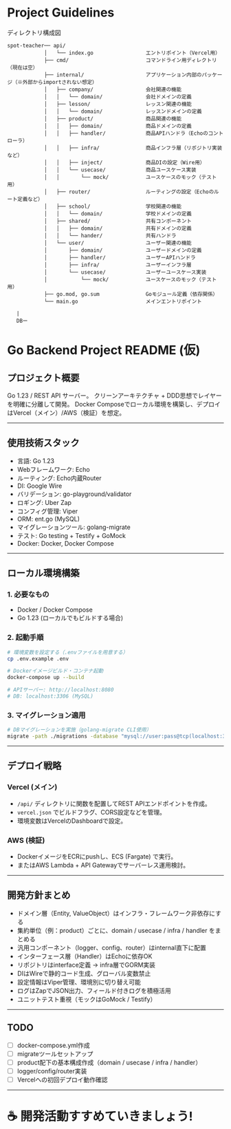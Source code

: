 # Project Guidelines

ディレクトリ構成図
```
spot-teacher── api/
            │   └── index.go                 エントリポイント（Vercel用）
            ├── cmd/                         コマンドライン用ディレクトリ（現在は空）
            ├── internal/                    アプリケーション内部のパッケージ（※外部からimportされない想定）
            │   ├── company/                 会社関連の機能
            │   │   └── domain/              会社ドメインの定義
            │   ├── lesson/                  レッスン関連の機能
            │   │   └── domain/              レッスンドメインの定義
            │   ├── product/                 商品関連の機能
            │   │   ├── domain/              商品ドメインの定義
            │   │   ├── handler/             商品APIハンドラ（Echoのコントローラ）
            │   │   ├── infra/               商品インフラ層（リポジトリ実装など）
            │   │   ├── inject/              商品DIの設定（Wire用）
            │   │   └── usecase/             商品ユースケース実装
            │   │       └── mock/            ユースケースのモック（テスト用）
            │   ├── router/                  ルーティングの設定（Echoのルート定義など）
            │   ├── school/                  学校関連の機能
            │   │   └── domain/              学校ドメインの定義
            │   ├── shared/                  共有コンポーネント
            │   │   ├── domain/              共有ドメインの定義
            │   │   └── hander/              共有ハンドラ
            │   └── user/                    ユーザー関連の機能
            │       ├── domain/              ユーザードメインの定義
            │       ├── handler/             ユーザーAPIハンドラ
            │       ├── infra/               ユーザーインフラ層
            │       └── usecase/             ユーザーユースケース実装
            │           └── mock/            ユースケースのモック（テスト用）
            ├── go.mod, go.sum               Goモジュール定義（依存関係）
            └── main.go                      メインエントリポイント

   |
   DBー  
```


# Go Backend Project README (仮)

## プロジェクト概要
Go 1.23 / REST API サーバー。
クリーンアーキテクチャ + DDD思想でレイヤーを明確に分離して開発。
Docker Composeでローカル環境を構築し、デプロイはVercel（メイン）/AWS（検証）を想定。

---

## 使用技術スタック
- 言語: Go 1.23
- Webフレームワーク: Echo
- ルーティング: Echo内蔵Router
- DI: Google Wire
- バリデーション: go-playground/validator
- ロギング: Uber Zap
- コンフィグ管理: Viper
- ORM: ent.go (MySQL)
- マイグレーションツール: golang-migrate
- テスト: Go testing + Testify + GoMock
- Docker: Docker, Docker Compose

---

## ローカル環境構築

### 1. 必要なもの
- Docker / Docker Compose
- Go 1.23 (ローカルでもビルドする場合)

### 2. 起動手順
```bash
# 環境変数を設定する（.envファイルを用意する）
cp .env.example .env

# Dockerイメージビルド・コンテナ起動
docker-compose up --build

# APIサーバー: http://localhost:8080
# DB: localhost:3306 (MySQL)
```

### 3. マイグレーション適用
```bash
# DBマイグレーションを実施（golang-migrate CLI使用）
migrate -path ./migrations -database "mysql://user:pass@tcp(localhost:3306)/dbname" up
```

---

## デプロイ戦略

### Vercel (メイン)
- `/api/` ディレクトリに関数を配置してREST APIエンドポイントを作成。
- `vercel.json` でビルドフラグ、CORS設定などを管理。
- 環境変数はVercelのDashboardで設定。

### AWS (検証)
- DockerイメージをECRにpushし、ECS (Fargate) で実行。
- またはAWS Lambda + API Gatewayでサーバーレス運用検討。

---

## 開発方針まとめ
- ドメイン層（Entity, ValueObject）はインフラ・フレームワーク非依存にする
- 集約単位（例：product）ごとに、domain / usecase / infra / handler をまとめる
- 汎用コンポーネント（logger、config、router）はinternal直下に配置
- インターフェース層（Handler）はEchoに依存OK
- リポジトリはinterface定義 → infra層でGORM実装
- DIはWireで静的コード生成、グローバル変数禁止
- 設定情報はViper管理、環境別に切り替え可能
- ログはZapでJSON出力、フィールド付きログを積極活用
- ユニットテスト重視（モックはGoMock / Testify）

---

## TODO
- [ ] docker-compose.yml作成
- [ ] migrateツールセットアップ
- [ ] product配下の基本構成作成（domain / usecase / infra / handler）
- [ ] logger/config/router実装
- [ ] Vercelへの初回デプロイ動作確認

---

# ☕ 開発活動すすめていきましょう!
